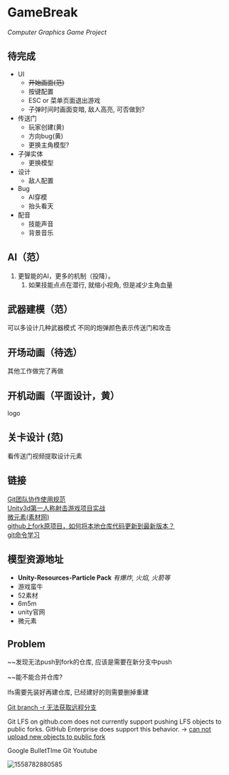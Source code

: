 # GameBreak 
*Computer Graphics Game Project*

## 待完成

- UI
  - ~~开始画面(范)~~
  - 按键配置
  - ESC or 菜单页面退出游戏
  - 子弹时间时画面变暗, 敌人高亮, 可否做到?
- 传送门
  - 玩家创建(黄)
  - 方向bug(黄)
  - 更换主角模型?
- 子弹实体
  - 更换模型
- 设计
  - 敌人配置
- Bug
  - AI穿模
  - 抬头看天
- 配音
  - 技能声音
  - 背景音乐



##  AI（范）
1. 更智能的AI，更多的机制（投降）。
    1. 如果技能点点在潜行, 就缩小视角, 但是减少主角血量
    
##  武器建模（范）
可以多设计几种武器模式
不同的炮弹颜色表示传送门和攻击
    
##  开场动画（待选）
其他工作做完了再做
    
##  开机动画（平面设计，黄）
logo
    
##  关卡设计 (范)
看传送门视频提取设计元素
    
## 链接
[Git团队协作使用规范](https://blog.csdn.net/u011077672/article/details/78819324)  
[Unity3d第一人称射击游戏项目实战](https://www.bilibili.com/video/av37116509?from=search&seid=13139258492896819105)  
[微元素(素材网)](https://www.element3ds.com/)  
[github上fork原项目，如何将本地仓库代码更新到最新版本？](https://www.cnblogs.com/eyunhua/p/8463200.html)  
[git命令学习](https://git-scm.com/book/zh/v1/%E8%B5%B7%E6%AD%A5)  
## 模型资源地址
- **Unity-Resources-Particle Pack** *有爆炸, 火焰, 火箭等*
- 游戏蛮牛
- 52素材
- 6m5m
- unity官网
- 微元素


## Problem

~~发现无法push到fork的仓库, 应该是需要在新分支中push

~~能不能合并仓库?



lfs需要先装好再建仓库, 已经建好的则需要删掉重建

[Git branch -r 无法获取远程分支](https://www.cnblogs.com/leodaxin/p/8569061.html)

Git LFS on github.com does not currently support pushing LFS objects to public forks. GitHub Enterprise does support this behavior. -> [can not upload new objects to public fork](https://github.com/git-lfs/git-lfs/issues/1906)





Google BulletTIme Git Youtube

![1558782880585](C:\Users\Hasee\AppData\Roaming\Typora\typora-user-images\1558782880585.png)
